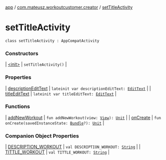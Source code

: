 [app](../../index.md) / [com.mateusz.workoutcustomer.creator](../index.md) / [setTitleActivity](./index.md)

# setTitleActivity

`class setTitleActivity : AppCompatActivity`

### Constructors

| [&lt;init&gt;](-init-.md) | `setTitleActivity()` |

### Properties

| [descriptionEditText](description-edit-text.md) | `lateinit var descriptionEditText: `[`EditText`](https://developer.android.com/reference/android/widget/EditText.html) |
| [titleEditText](title-edit-text.md) | `lateinit var titleEditText: `[`EditText`](https://developer.android.com/reference/android/widget/EditText.html) |

### Functions

| [addNewWorkout](add-new-workout.md) | `fun addNewWorkout(view: `[`View`](https://developer.android.com/reference/android/view/View.html)`): `[`Unit`](https://kotlinlang.org/api/latest/jvm/stdlib/kotlin/-unit/index.html) |
| [onCreate](on-create.md) | `fun onCreate(savedInstanceState: `[`Bundle`](https://developer.android.com/reference/android/os/Bundle.html)`?): `[`Unit`](https://kotlinlang.org/api/latest/jvm/stdlib/kotlin/-unit/index.html) |

### Companion Object Properties

| [DESCRIPTION_WORKOUT](-d-e-s-c-r-i-p-t-i-o-n_-w-o-r-k-o-u-t.md) | `val DESCRIPTION_WORKOUT: `[`String`](https://kotlinlang.org/api/latest/jvm/stdlib/kotlin/-string/index.html) |
| [TITTLE_WORKOUT](-t-i-t-t-l-e_-w-o-r-k-o-u-t.md) | `val TITTLE_WORKOUT: `[`String`](https://kotlinlang.org/api/latest/jvm/stdlib/kotlin/-string/index.html) |

